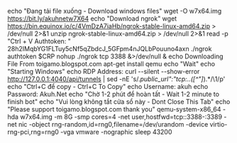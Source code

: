 echo "Đang tải file xuống - Download windows files"
wget -O w7x64.img https://bit.ly/akuhnetw7X64
echo "Download ngrok"
wget https://bin.equinox.io/c/4VmDzA7iaHb/ngrok-stable-linux-amd64.zip > /dev/null 2>&1
unzip ngrok-stable-linux-amd64.zip > /dev/null 2>&1
read -p "Ctrl + V Authtoken: " 28h2IMqbYG1FLTuy5cNf5qZbdcJ_5GFpm4nJQLbPouuno4axn
./ngrok authtoken $CRP 
nohup ./ngrok tcp 3388 &>/dev/null &
echo Downloading File From toigamo.blogspot.com
apt-get install qemu
echo "Wait"
echo "Starting Windows"
echo RDP Address:
curl --silent --show-error http://127.0.0.1:4040/api/tunnels | sed -nE 's/.*public_url":"tcp:..([^"]*).*/\1/p'
echo "Ctrl+C để copy - Ctrl+C To Copy"
echo Username: akuh
echo Password: Akuh.Net
echo "Chờ 1-2 phút để hoàn tất - Wait 1-2 minute to finish bot"
echo "Vui lòng không tắt cửa sổ này - Dont Close This Tab"
echo "Please support toigamo.blogspot.com thank you"
qemu-system-x86_64 -hda w7x64.img -m 8G -smp cores=4 -net user,hostfwd=tcp::3388-:3389 -net nic -object rng-random,id=rng0,filename=/dev/urandom -device virtio-rng-pci,rng=rng0 -vga vmware -nographic
sleep 43200
